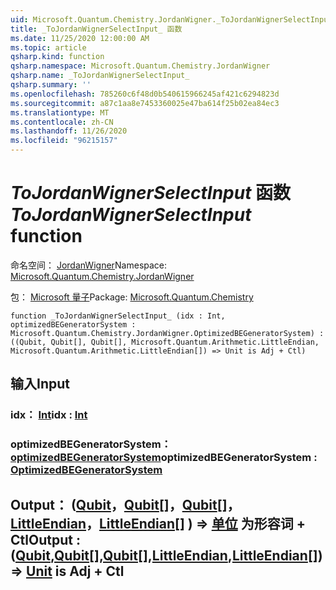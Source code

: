 ```yaml
---
uid: Microsoft.Quantum.Chemistry.JordanWigner._ToJordanWignerSelectInput_
title: _ToJordanWignerSelectInput_ 函数
ms.date: 11/25/2020 12:00:00 AM
ms.topic: article
qsharp.kind: function
qsharp.namespace: Microsoft.Quantum.Chemistry.JordanWigner
qsharp.name: _ToJordanWignerSelectInput_
qsharp.summary: ''
ms.openlocfilehash: 785260c6f48d0b540615966245af421c6294823d
ms.sourcegitcommit: a87c1aa8e7453360025e47ba614f25b02ea84ec3
ms.translationtype: MT
ms.contentlocale: zh-CN
ms.lasthandoff: 11/26/2020
ms.locfileid: "96215157"
---
```

# <a name="_tojordanwignerselectinput_-function"></a><span data-ttu-id="8537b-102">_ToJordanWignerSelectInput_ 函数</span><span class="sxs-lookup"><span data-stu-id="8537b-102">_ToJordanWignerSelectInput_ function</span></span>

<span data-ttu-id="8537b-103">命名空间： [JordanWigner](xref:Microsoft.Quantum.Chemistry.JordanWigner)</span><span class="sxs-lookup"><span data-stu-id="8537b-103">Namespace: [Microsoft.Quantum.Chemistry.JordanWigner](xref:Microsoft.Quantum.Chemistry.JordanWigner)</span></span>

<span data-ttu-id="8537b-104">包： [Microsoft 量子](https://nuget.org/packages/Microsoft.Quantum.Chemistry)</span><span class="sxs-lookup"><span data-stu-id="8537b-104">Package: [Microsoft.Quantum.Chemistry](https://nuget.org/packages/Microsoft.Quantum.Chemistry)</span></span>




```qsharp
function _ToJordanWignerSelectInput_ (idx : Int, optimizedBEGeneratorSystem : Microsoft.Quantum.Chemistry.JordanWigner.OptimizedBEGeneratorSystem) : ((Qubit, Qubit[], Qubit[], Microsoft.Quantum.Arithmetic.LittleEndian, Microsoft.Quantum.Arithmetic.LittleEndian[]) => Unit is Adj + Ctl)
```


## <a name="input"></a><span data-ttu-id="8537b-105">输入</span><span class="sxs-lookup"><span data-stu-id="8537b-105">Input</span></span>

### <a name="idx--int"></a><span data-ttu-id="8537b-106">idx： [Int](xref:microsoft.quantum.lang-ref.int)</span><span class="sxs-lookup"><span data-stu-id="8537b-106">idx : [Int](xref:microsoft.quantum.lang-ref.int)</span></span>




### <a name="optimizedbegeneratorsystem--optimizedbegeneratorsystem"></a><span data-ttu-id="8537b-107">optimizedBEGeneratorSystem： [optimizedBEGeneratorSystem](xref:Microsoft.Quantum.Chemistry.JordanWigner.OptimizedBEGeneratorSystem)</span><span class="sxs-lookup"><span data-stu-id="8537b-107">optimizedBEGeneratorSystem : [OptimizedBEGeneratorSystem](xref:Microsoft.Quantum.Chemistry.JordanWigner.OptimizedBEGeneratorSystem)</span></span>





## <a name="output--qubitqubitqubitlittleendianlittleendian--unit--is-adj--ctl"></a><span data-ttu-id="8537b-108">Output： ([Qubit](xref:microsoft.quantum.lang-ref.qubit)，[Qubit](xref:microsoft.quantum.lang-ref.qubit)[]，[Qubit](xref:microsoft.quantum.lang-ref.qubit)[]，[LittleEndian](xref:Microsoft.Quantum.Arithmetic.LittleEndian)，[LittleEndian](xref:Microsoft.Quantum.Arithmetic.LittleEndian)[] ) => [单位](xref:microsoft.quantum.lang-ref.unit)  为形容词 + Ctl</span><span class="sxs-lookup"><span data-stu-id="8537b-108">Output : ([Qubit](xref:microsoft.quantum.lang-ref.qubit),[Qubit](xref:microsoft.quantum.lang-ref.qubit)[],[Qubit](xref:microsoft.quantum.lang-ref.qubit)[],[LittleEndian](xref:Microsoft.Quantum.Arithmetic.LittleEndian),[LittleEndian](xref:Microsoft.Quantum.Arithmetic.LittleEndian)[]) => [Unit](xref:microsoft.quantum.lang-ref.unit)  is Adj + Ctl</span></span>

